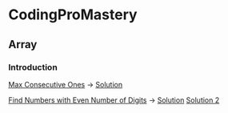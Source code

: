 # CodingProMastery

## Array

### Introduction
[Max Consecutive Ones](https://classroom.udacity.com/courses/ud777)  -> [Solution](maxConsecutiveOnes.cpp)

[Find Numbers with Even Number of Digits](https://leetcode.com/explore/learn/card/fun-with-arrays/521/introduction/3237/)  -> [Solution](FindEvenNumberDigits.cpp)  [Solution 2](FindEvenNumberDigits2.cpp)

### 
